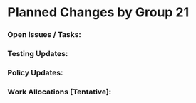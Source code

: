 # Planned Changes by Group 21 #

### Open Issues / Tasks: ###

### Testing Updates: ###

### Policy Updates: ###

### Work Allocations [Tentative]: ###
